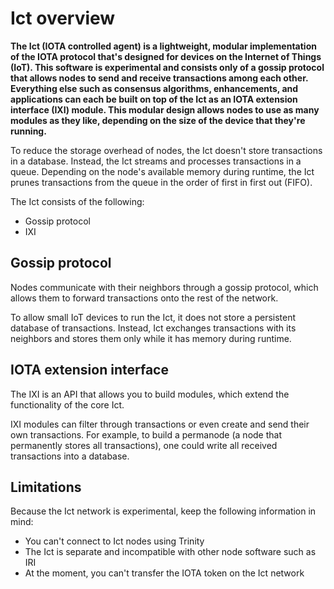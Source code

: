 # Ict overview

**The Ict (IOTA controlled agent) is a lightweight, modular implementation of the IOTA protocol that's designed for devices on the Internet of Things (IoT). This software is experimental and consists only of a gossip protocol that allows nodes to send and receive transactions among each other. Everything else such as consensus algorithms, enhancements, and applications can each be built on top of the Ict as an IOTA extension interface (IXI) module. This modular design allows nodes to use as many modules as they like, depending on the size of the device that they're running.**

To reduce the storage overhead of nodes, the Ict doesn't store transactions in a database. Instead, the Ict streams and processes transactions in a queue. Depending on the node's available memory during runtime, the Ict prunes transactions from the queue in the order of first in first out (FIFO).

The Ict consists of the following:

* Gossip protocol
* IXI

## Gossip protocol

Nodes communicate with their neighbors through a gossip protocol, which allows them to forward transactions onto the rest of the network.

To allow small IoT devices to run the Ict, it does not store a persistent database of transactions. Instead, Ict exchanges transactions with its neighbors and stores them only while it has memory during runtime. 

## IOTA extension interface

The IXI is an API that allows you to build modules, which extend the functionality of the core Ict.

IXI modules can filter through transactions or even create and send their own transactions. For example, to build a permanode (a node that permanently stores all transactions), one could write all received transactions into a database.

## Limitations

Because the Ict network is experimental, keep the following information in mind:

* You can't connect to Ict nodes using Trinity
* The Ict is separate and incompatible with other node software such as IRI
* At the moment, you can't transfer the IOTA token on the Ict network
